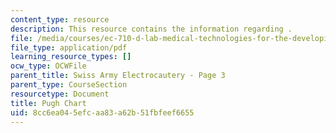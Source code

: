 ```yaml
---
content_type: resource
description: This resource contains the information regarding .
file: /media/courses/ec-710-d-lab-medical-technologies-for-the-developing-world-spring-2010/8cc6ea045efcaa83a62b51fbfeef6655_MITEC_710S10_SArm_ElecPC.pdf
file_type: application/pdf
learning_resource_types: []
ocw_type: OCWFile
parent_title: Swiss Army Electrocautery - Page 3
parent_type: CourseSection
resourcetype: Document
title: Pugh Chart
uid: 8cc6ea04-5efc-aa83-a62b-51fbfeef6655
---
```

